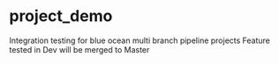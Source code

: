 # project_demo
Integration testing for blue ocean multi branch pipeline projects
Feature tested in Dev will be merged to Master

